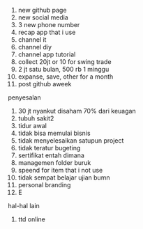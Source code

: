 1. new github page
2. new social media
3. 3 new phone number
4. recap app that i use
5. channel it
6. channel diy
7. channel app tutorial
8. collect 20jt or 10 for swing trade 
9. 2 jt satu bulan, 500 rb 1 minggu
10. expanse, save, other for a month
11. post github aweek


penyesalan
1. 30 jt nyankut disaham 70% dari keuagan
2. tubuh sakit2
3. tidur awal
4. tidak bisa memulai bisnis
5. tidak menyelesaikan satupun project
6. tidak teratur bugeting
7. sertifikat entah dimana
8. managemen folder buruk
9. speend for item that i not use
10. tidak sempat belajar ujian bumn
11. personal branding
12. E

hal-hal lain
1. ttd online
